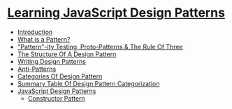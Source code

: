 <html>
<head>
</head>
<body>
<h1><a href="http://www.addyosmani.com/resources/essentialjsdesignpatterns/book/#modulepatternjavascript">Learning JavaScript Design Patterns</a></h1>
<ul>
	<li><a href="http://www.addyosmani.com/resources/essentialjsdesignpatterns/book/#introduction">Introduction</a></li>
	<li><a href="http://www.addyosmani.com/resources/essentialjsdesignpatterns/book/#whatisapattern">What is a Pattern?</a></li>
	<li><a href="http://www.addyosmani.com/resources/essentialjsdesignpatterns/book/#patternity">"Pattern"-ity Testing, Proto-Patterns &amp; The Rule Of Three</a></li>
	<li><a href="http://www.addyosmani.com/resources/essentialjsdesignpatterns/book/#designpatternstructure">The Structure Of A Design Pattern</a></li>
	<li><a href="http://www.addyosmani.com/resources/essentialjsdesignpatterns/book/#writingdesignpatterns">Writing Design Patterns</a></li>
	<li><a href="http://www.addyosmani.com/resources/essentialjsdesignpatterns/book/#antipatterns">Anti-Patterns</a></li>
	<li><a href="http://www.addyosmani.com/resources/essentialjsdesignpatterns/book/#categoriesofdesignpatterns">Categories Of Design Pattern</a></li>
	<li><a href="http://www.addyosmani.com/resources/essentialjsdesignpatterns/book/#summarytabledesignpatterns">Summary Table Of Design Pattern Categorization</a></li>
	<li><a href="http://www.addyosmani.com/resources/essentialjsdesignpatterns/book/#designpatternsjavascript">JavaScript Design Patterns</a>
		<ul>
					<li class="subitem"><a href="http://www.addyosmani.com/resources/essentialjsdesignpatterns/book/#constructorpatternjavascript">Constructor Pattern</a></li>
		</ul>
	</li>
</ul>
</body>
</html>
